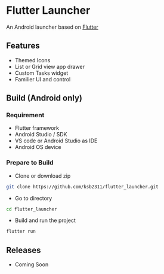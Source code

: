 # Flutter Launcher

An Android launcher based on [Flutter](https://flutter.dev/)

## Features

* Themed Icons
* List or Grid view app drawer
* Custom Tasks widget
* Familier UI and control

## Build (Android only)

### Requirement

* Flutter framework
* Android Studio / SDK
* VS code or Android Studio as IDE
* Android OS device

### Prepare to Build

* Clone or download zip

```bash
git clone https://github.com/ksb2311/flutter_launcher.git
```

* Go to directory

```bash
cd flutter_launcher
```

* Build and run the project

```bash
flutter run
```

## Releases

* Coming Soon

